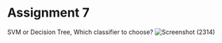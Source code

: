 # Assignment 7
SVM or Decision Tree, Which classifier to choose?
![Screenshot (2314)](https://user-images.githubusercontent.com/39644383/142391078-b4f74d53-2c63-46b0-9950-ac027e87a6c2.png)
